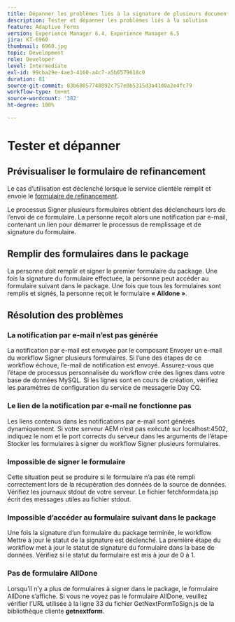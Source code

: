 ```yaml
---
title: Dépanner les problèmes liés à la signature de plusieurs documents
description: Tester et dépanner les problèmes liés à la solution
feature: Adaptive Forms
version: Experience Manager 6.4, Experience Manager 6.5
jira: KT-6960
thumbnail: 6960.jpg
topic: Development
role: Developer
level: Intermediate
exl-id: 99cba29e-4ae3-4160-a4c7-a5b6579618c0
duration: 81
source-git-commit: 03b68057748892c757e0b5315d3a41d0a2e4fc79
workflow-type: tm+mt
source-wordcount: '382'
ht-degree: 100%

---
```


# Tester et dépanner


## Prévisualiser le formulaire de refinancement

Le cas d’utilisation est déclenché lorsque le service clientèle remplit et envoie le [formulaire de refinancement](http://localhost:4502/content/dam/formsanddocuments/formsandsigndemo/refinanceform/jcr:content?wcmmode=disabled).

Le processus Signer plusieurs formulaires obtient des déclencheurs lors de l’envoi de ce formulaire. La personne reçoit alors une notification par e-mail, contenant un lien pour démarrer le processus de remplissage et de signature du formulaire.

## Remplir des formulaires dans le package

La personne doit remplir et signer le premier formulaire du package. Une fois la signature du formulaire effectuée, la personne peut accéder au formulaire suivant dans le package. Une fois que tous les formulaires sont remplis et signés, la personne reçoit le formulaire **« Alldone »**.

## Résolution des problèmes

### La notification par e-mail n’est pas générée

La notification par e-mail est envoyée par le composant Envoyer un e-mail du workflow Signer plusieurs formulaires. Si l’une des étapes de ce workflow échoue, l’e-mail de notification est envoyé. Assurez-vous que l’étape de processus personnalisée du workflow crée des lignes dans votre base de données MySQL. Si les lignes sont en cours de création, vérifiez les paramètres de configuration du service de messagerie Day CQ.

### Le lien de la notification par e-mail ne fonctionne pas

Les liens contenus dans les notifications par e-mail sont générés dynamiquement. Si votre serveur AEM n’est pas exécuté sur localhost:4502, indiquez le nom et le port corrects du serveur dans les arguments de l’étape Stocker les formulaires à signer du workflow Signer plusieurs formulaires.

### Impossible de signer le formulaire

Cette situation peut se produire si le formulaire n’a pas été rempli correctement lors de la récupération des données de la source de données. Vérifiez les journaux stdout de votre serveur. Le fichier fetchformdata.jsp écrit des messages utiles au fichier stdout.

### Impossible d’accéder au formulaire suivant dans le package

Une fois la signature d’un formulaire du package terminée, le workflow Mettre à jour le statut de la signature est déclenché. La première étape du workflow met à jour le statut de signature du formulaire dans la base de données. Vérifiez si le statut du formulaire est mis à jour de 0 à 1.

### Pas de formulaire AllDone

Lorsqu’il n’y a plus de formulaires à signer dans le package, le formulaire AllDone s’affiche. Si vous ne voyez pas le formulaire AllDone, veuillez vérifier l’URL utilisée à la ligne 33 du fichier GetNextFormToSign.js de la bibliothèque cliente **getnextform**.
